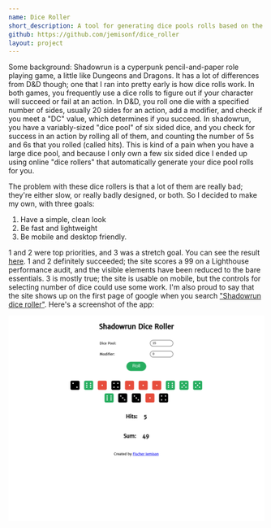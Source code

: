 ```yaml
---
name: Dice Roller
short_description: A tool for generating dice pools rolls based on the Shadowrun rules
github: https://github.com/jemisonf/dice_roller
layout: project
---
```


Some background: Shadowrun is a cyperpunk pencil-and-paper role playing game, a little like Dungeons and Dragons. It has a lot of differences from D&D though; one that I ran into pretty early is how dice rolls work. In both games, you frequently use a dice rolls to figure out if your character will succeed or fail at an action. In D&D, you roll one die with a specified number of sides, usually 20 sides for an action, add a modifier, and check if you meet a "DC" value, which determines if you succeed. In shadowrun, you have a variably-sized "dice pool" of six sided dice, and you check for success in an action by rolling all of them, and counting the number of 5s and 6s that you rolled (called hits). This is kind of a pain when you have a large dice pool, and because I only own a few six sided dice I ended up using online "dice rollers" that automatically generate your dice pool rolls for you.

The problem with these dice rollers is that a lot of them are really bad; they're either slow, or really badly designed, or both. So I decided to make my own, with three goals:

1. Have a simple, clean look
3. Be fast and lightweight
2. Be mobile and desktop friendly.

1 and 2 were top priorities, and 3 was a stretch goal. You can see the result [here](https://fgj.codes/dice_roller). 1 and 2 definitely succeeded; the site scores a 99 on a Lighthouse performance audit, and the visible elements have been reduced to the bare essentials. 3 is mostly true; the site is usable on mobile, but the controls for selecting number of dice could use some work. I'm also proud to say that the site shows up on the first page of google when you search ["Shadowrun dice roller"](http://lmgtfy.com/?q=shadowrun+dice+roller). Here's a screenshot of the app:


![Shadowrun dice roller screenshot](/assets/shadowrun-dice-roller.png)
